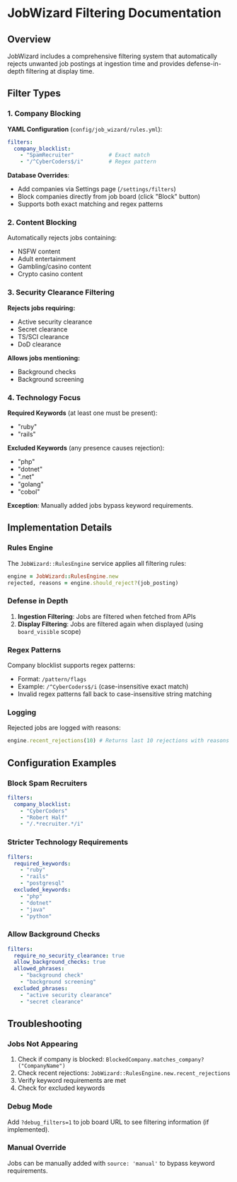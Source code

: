 # JobWizard Filtering Documentation

## Overview

JobWizard includes a comprehensive filtering system that automatically rejects unwanted job postings at ingestion time and provides defense-in-depth filtering at display time.

## Filter Types

### 1. Company Blocking

**YAML Configuration** (`config/job_wizard/rules.yml`):
```yaml
filters:
  company_blocklist:
    - "SpamRecruiter"           # Exact match
    - "/^CyberCoders$/i"        # Regex pattern
```

**Database Overrides**:
- Add companies via Settings page (`/settings/filters`)
- Block companies directly from job board (click "Block" button)
- Supports both exact matching and regex patterns

### 2. Content Blocking

Automatically rejects jobs containing:
- NSFW content
- Adult entertainment
- Gambling/casino content
- Crypto casino content

### 3. Security Clearance Filtering

**Rejects jobs requiring:**
- Active security clearance
- Secret clearance
- TS/SCI clearance
- DoD clearance

**Allows jobs mentioning:**
- Background checks
- Background screening

### 4. Technology Focus

**Required Keywords** (at least one must be present):
- "ruby"
- "rails"

**Excluded Keywords** (any presence causes rejection):
- "php"
- "dotnet"
- ".net"
- "golang"
- "cobol"

**Exception**: Manually added jobs bypass keyword requirements.

## Implementation Details

### Rules Engine

The `JobWizard::RulesEngine` service applies all filtering rules:

```ruby
engine = JobWizard::RulesEngine.new
rejected, reasons = engine.should_reject?(job_posting)
```

### Defense in Depth

1. **Ingestion Filtering**: Jobs are filtered when fetched from APIs
2. **Display Filtering**: Jobs are filtered again when displayed (using `board_visible` scope)

### Regex Patterns

Company blocklist supports regex patterns:
- Format: `/pattern/flags`
- Example: `/^CyberCoders$/i` (case-insensitive exact match)
- Invalid regex patterns fall back to case-insensitive string matching

### Logging

Rejected jobs are logged with reasons:
```ruby
engine.recent_rejections(10) # Returns last 10 rejections with reasons
```

## Configuration Examples

### Block Spam Recruiters
```yaml
filters:
  company_blocklist:
    - "CyberCoders"
    - "Robert Half"
    - "/.*recruiter.*/i"
```

### Stricter Technology Requirements
```yaml
filters:
  required_keywords:
    - "ruby"
    - "rails"
    - "postgresql"
  excluded_keywords:
    - "php"
    - "dotnet"
    - "java"
    - "python"
```

### Allow Background Checks
```yaml
filters:
  require_no_security_clearance: true
  allow_background_checks: true
  allowed_phrases:
    - "background check"
    - "background screening"
  excluded_phrases:
    - "active security clearance"
    - "secret clearance"
```

## Troubleshooting

### Jobs Not Appearing

1. Check if company is blocked: `BlockedCompany.matches_company?("CompanyName")`
2. Check recent rejections: `JobWizard::RulesEngine.new.recent_rejections`
3. Verify keyword requirements are met
4. Check for excluded keywords

### Debug Mode

Add `?debug_filters=1` to job board URL to see filtering information (if implemented).

### Manual Override

Jobs can be manually added with `source: 'manual'` to bypass keyword requirements.


